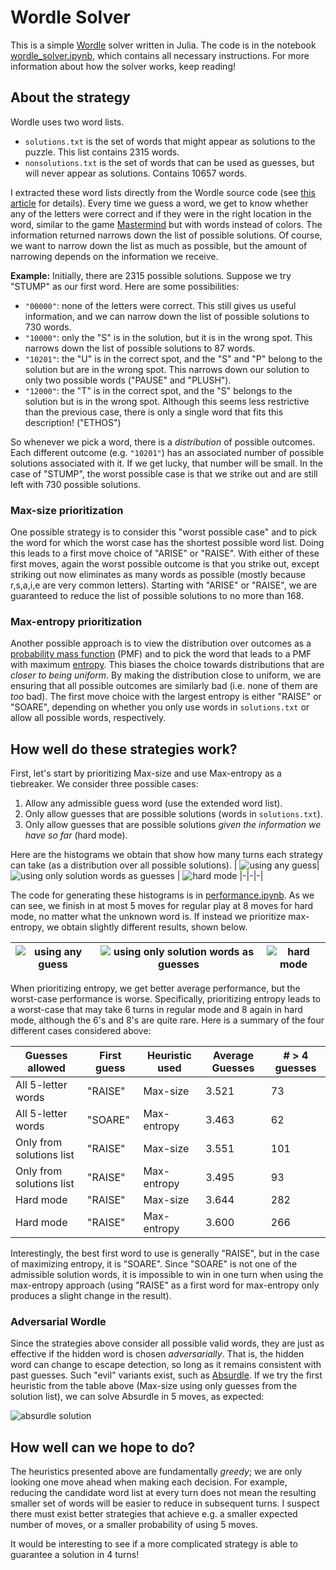 # Wordle Solver

This is a simple [Wordle](https://www.powerlanguage.co.uk/wordle/) solver written in Julia.
The code is in the notebook [wordle_solver.ipynb](wordle_solver.ipynb), which contains all necessary instructions. For more information about how the solver works, keep reading!

## About the strategy

Wordle uses two word lists.
- `solutions.txt` is the set of words that might appear as solutions to the puzzle. This list contains 2315 words. 
- `nonsolutions.txt` is the set of words that can be used as guesses, but will never appear as solutions. Contains 10657 words.

I extracted these word lists directly from the Wordle source code (see [this article](https://bert.org/2021/11/24/the-best-starting-word-in-wordle/) for details). Every time we guess a word, we get to know whether any of the letters were correct and if they were in the right location in the word, similar to the game [Mastermind](https://en.wikipedia.org/wiki/Mastermind_(board_game)) but with words instead of colors. The information returned narrows down the list of possible solutions. Of course, we want to narrow down the list as much as possible, but the amount of narrowing depends on the information we receive.

**Example:** Initially, there are 2315 possible solutions. Suppose we try "STUMP" as our first word. Here are some possibilities:
- `"00000"`: none of the letters were correct. This still gives us useful information, and we can narrow down the list of possible solutions to 730 words.
- `"10000"`: only the "S" is in the solution, but it is in the wrong spot. This narrows down the list of possible solutions to 87 words.
- `"10201"`: the "U" is in the correct spot, and the "S" and "P" belong to the solution but are in the wrong spot. This narrows down our solution to only two possible words ("PAUSE" and "PLUSH").
- `"12000"`: the "T" is in the correct spot, and the "S" belongs to the solution but is in the wrong spot. Although this seems less restrictive than the previous case, there is only a single word that fits this description! ("ETHOS")

So whenever we pick a word, there is a _distribution_ of possible outcomes. Each different outcome (e.g. `"10201"`) has an associated number of possible solutions associated with it. If we get lucky, that number will be small. In the case of "STUMP", the worst possible case is that we strike out and are still left with 730 possible solutions.

### Max-size prioritization

One possible strategy is to consider this "worst possible case" and to pick the word for which the worst case has the shortest possible word list. Doing this leads to a first move choice of "ARISE" or "RAISE". With either of these first moves, again the worst possible outcome is that you strike out, except striking out now eliminates as many words as possible (mostly because r,s,a,i,e are very common letters). Starting with "ARISE" or "RAISE", we are guaranteed to reduce the list of possible solutions to no more than 168.

### Max-entropy prioritization

Another possible approach is to view the distribution over outcomes as a [probability mass function](https://en.wikipedia.org/wiki/Probability_mass_function) (PMF) and to pick the word that leads to a PMF with maximum [entropy](https://en.wikipedia.org/wiki/Entropy_(information_theory)). This biases the choice towards distributions that are _closer to being uniform_. By making the distribution close to uniform, we are ensuring that all possible outcomes are similarly bad (i.e. none of them are _too_ bad). The first move choice with the largest entropy is either "RAISE" or "SOARE", depending on whether you only use words in `solutions.txt` or allow all possible words, respectively.

## How well do these strategies work?

First, let's start by prioritizing Max-size and use Max-entropy as a tiebreaker. We consider three possible cases:
1. Allow any admissible guess word (use the extended word list).
2. Only allow guesses that are possible solutions (words in `solutions.txt`).
3. Only allow guesses that are possible solutions _given the information we have so far_ (hard mode).
   
Here are the histograms we obtain that show how many turns each strategy can take (as a distribution over all possible solutions).
| ![using any guess](strat_using_any_guess.png)|![using only solution words as guesses](strat_using_solutions_only.png)  | ![hard mode](strat_using_hard_mode.png)
|-|-|-|

The code for generating these histograms is in [performance.ipynb](performance.ipynb). As we can see, we finish in at most 5 moves for regular play at 8 moves for hard mode, no matter what the unknown word is. If instead we prioritize max-entropy, we obtain slightly different results, shown below.

| ![using any guess](strat_using_any_guess_prioritize_entropy.png)|![using only solution words as guesses](strat_using_solutions_only_prioritize_entropy.png)  | ![hard mode](strat_using_hard_mode_prioritize_entropy.png)
|-|-|-|

When prioritizing entropy, we get better average performance, but the worst-case performance is worse. Specifically, prioritizing entropy leads to a worst-case that may take 6 turns in regular mode and 8 again in hard mode, although the 6's and 8's are quite rare. Here is a summary of the four different cases considered above:

|Guesses allowed	| First guess	| Heuristic used	| Average Guesses	| # > 4 guesses |
|-----------------|-------------|-----------------|-----------------|---------------|
|All 5-letter words	| "RAISE"	| Max-size |	3.521	| 73 |
|All 5-letter words	| "SOARE" |	Max-entropy	| 3.463	| 62 |
|Only from solutions list	| "RAISE"	| Max-size	| 3.551	| 101 |
|Only from solutions list	| "RAISE"	| Max-entropy |	3.495	| 93 |
|Hard mode	| "RAISE"	| Max-size	| 3.644	| 282 |
|Hard mode	| "RAISE"	| Max-entropy |	3.600	| 266 |

Interestingly, the best first word to use is generally "RAISE", but in the case of maximizing entropy, it is "SOARE". Since "SOARE" is not one of the admissible solution words, it is impossible to win in one turn when using the max-entropy approach (using "RAISE" as a first word for max-entropy only produces a slight change in the result).

### Adversarial Wordle

Since the strategies above consider all possible valid words, they are just as effective if the hidden word is chosen _adversarially_. That is, the hidden word can change to escape detection, so long as it remains consistent with past guesses. Such "evil" variants exist, such as [Absurdle](https://qntm.org/files/wordle/index.html). If we try the first heuristic from the table above (Max-size using only guesses from the solution list), we can solve Absurdle in 5 moves, as expected:

![absurdle solution](absurdle_solution.png)

## How well can we hope to do?

The heuristics presented above are fundamentally _greedy_; we are only looking one move ahead when making each decision. For example, reducing the candidate word list at every turn does not mean the resulting smaller set of words will be easier to reduce in subsequent turns. I suspect there must exist better strategies that achieve e.g. a smaller expected number of moves, or a smaller probability of using 5 moves. 

It would be interesting to see if a more complicated strategy is able to guarantee a solution in 4 turns!
